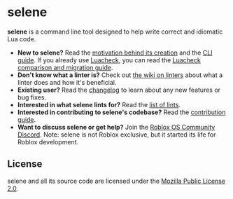 # selene
**selene** is a command line tool designed to help write correct and idiomatic Lua code.

- **New to selene?** Read the [motivation behind its creation](./motivation.md) and the [CLI guide](./cli/index.md). If you already use [Luacheck](https://luacheck.readthedocs.io/en/stable/), you can read the [Luacheck comparison and migration guide](./luacheck.md).
- **Don't know what a linter is?** Check out [the wiki on linters](https://en.wikipedia.org/wiki/Lint_(software)) about what a linter does and how it's beneficial.
- **Existing user?** Read the [changelog](https://github.com/Kampfkarren/selene/blob/master/CHANGELOG.md) to learn about any new features or bug fixes.
- **Interested in what selene lints for?** Read the [list of lints](./lints/index.md).
- **Interested in contributing to selene's codebase?** Read the [contribution guide](./contributing.md).
- **Want to discuss selene or get help?** Join the [Roblox OS Community Discord](https://discord.gg/mhtGUS8). Note: selene is not Roblox exclusive, but it started its life for Roblox development.

## License

selene and all its source code are licensed under the [Mozilla Public License 2.0](https://www.mozilla.org/MPL/2.0/).
